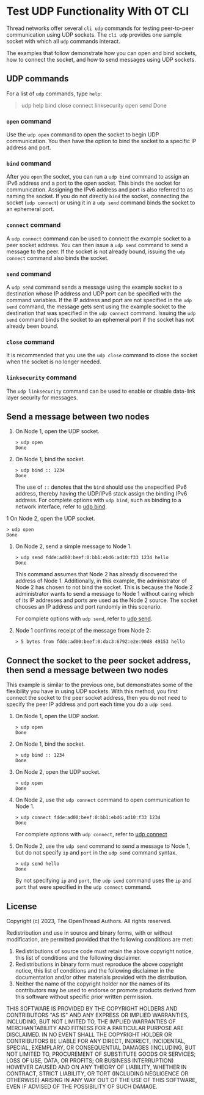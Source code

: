 # Test UDP Functionality With OT CLI

Thread networks offer several `cli udp` commands for testing peer-to-peer communication
using UDP sockets. The `cli udp` provides one sample socket with which all `udp`
commands interact.

The examples that follow demonstrate how you can open and bind sockets, how to
connect the socket, and how to send messages using UDP sockets.

## UDP commands

For a list of `udp` commands, type `help`:

> udp help
bind
close
connect
linksecurity
open
send
Done

### `open` command

Use the `udp open` command to open the socket to begin UDP communication.
You then have the option to bind the socket to a specific IP address and port.

### `bind` command

After you `open` the socket, you can run a `udp bind` command to assign an IPv6 address
and a port to the open socket. This binds the socket for communication. Assigning the
IPv6 address and port is also referred to as naming the socket. If you do not directly
`bind` the socket, connecting the socket (`udp connect`) or using it in
a `udp send` command binds the socket to an ephemeral port.

### `connect` command

A `udp connect` command can be used to connect the example socket to a peer socket address.
You can then issue a `udp send` command to send a message to the peer. If the socket
is not already bound, issuing the `udp connect` command also binds the socket. 

### `send` command

A `udp send` command sends a message using the example socket to a destination
whose IP address and UDP port can be specified with the command variables.
If the IP address and port are not specified in the
`udp send` command, the message gets sent using the example socket
to the destination that was specified in the `udp connect` command.
Issuing the `udp send` command binds the socket to an ephemeral port
if the socket has not already been bound.

### `close` command

It is recommended that you use the `udp close` command to close the socket when
the socket is no longer needed.

### `linksecurity` command

The `udp linksecurity` command can be used to enable or disable data-link layer security for messages. 

## Send a message between two nodes

1. On Node 1, open the UDP socket.

   ```
   > udp open
   Done
   ```

1. On Node 1, bind the socket.
   
   ```
   > udp bind :: 1234
   Done
   ```

   The use of `::` denotes that the `bind` should use the unspecified IPv6 address,
   thereby having the UDP/IPv6 stack assign the binding IPv6 address. For complete
   options with `udp bind`, such as binding to a network interface, 
   refer to [udp bind](https://openthread.io/reference/cli/commands#udp_bind).

1  On Node 2, open the UDP socket.

   ```
   > udp open
   Done
   ```

1. On Node 2, send a simple message to Node 1. 

   ```
   > udp send fdde:ad00:beef:0:bb1:ebd6:ad10:f33 1234 hello
   Done
   ```

   This command assumes that Node 2 has already discovered the address of Node 1.
   Additionally, in this example, the administrator of Node 2 has chosen to not
   bind the socket. This is because the Node 2 administrator wants to send
   a message to Node 1 without caring which of its IP addresses and ports are used
   as the Node 2 source. The socket chooses an IP address and port randomly in this scenario.

   For complete options with `udp send`, refer to
   [udp send](https://openthread.io/reference/cli/commands#udp_send).

1. Node 1 confirms receipt of the message from Node 2:

   ```
   > 5 bytes from fdde:ad00:beef:0:dac3:6792:e2e:90d8 49153 hello
   ```

## Connect the socket to the peer socket address, then send a message between two nodes

This example is similar to the previous one, but demonstrates some of the flexibility
you have in using UDP sockets. With this method, you first connect the socket to the
peer socket address, then you do not need to specify the peer IP address and port
each time you do a `udp send`.

1. On Node 1, open the UDP socket.

   ```
   > udp open
   Done
   ```

1. On Node 1, bind the socket.

   ```
   > udp bind :: 1234
   Done
   ```

1. On Node 2, open the UDP socket.

   ```
   > udp open
   Done
   ```

1. On Node 2, use the `udp connect` command to open communication to Node 1.

   ```
   > udp connect fdde:ad00:beef:0:bb1:ebd6:ad10:f33 1234
   Done
   ```

   For complete options with `udp connect`, refer to
   [udp connect](https://openthread.io/reference/cli/commands#udp_connect)

1. On Node 2, use the `udp send` command to send a message to Node 1, but do not
   specify `ip` and `port` in the `udp send` command syntax.

   ```
   > udp send hello
   Done
   ```

   By not specifying `ip` and `port`, the `udp send` command uses the `ip` and `port`
   that were specified in the `udp connect` command. 

## License

Copyright (c) 2023, The OpenThread Authors.
All rights reserved.

Redistribution and use in source and binary forms, with or without
modification, are permitted provided that the following conditions are met:
1. Redistributions of source code must retain the above copyright
   notice, this list of conditions and the following disclaimer.
2. Redistributions in binary form must reproduce the above copyright
   notice, this list of conditions and the following disclaimer in the
   documentation and/or other materials provided with the distribution.
3. Neither the name of the copyright holder nor the
   names of its contributors may be used to endorse or promote products
   derived from this software without specific prior written permission.

THIS SOFTWARE IS PROVIDED BY THE COPYRIGHT HOLDERS AND CONTRIBUTORS "AS IS"
AND ANY EXPRESS OR IMPLIED WARRANTIES, INCLUDING, BUT NOT LIMITED TO, THE
IMPLIED WARRANTIES OF MERCHANTABILITY AND FITNESS FOR A PARTICULAR PURPOSE
ARE DISCLAIMED. IN NO EVENT SHALL THE COPYRIGHT HOLDER OR CONTRIBUTORS BE
LIABLE FOR ANY DIRECT, INDIRECT, INCIDENTAL, SPECIAL, EXEMPLARY, OR
CONSEQUENTIAL DAMAGES (INCLUDING, BUT NOT LIMITED TO, PROCUREMENT OF
SUBSTITUTE GOODS OR SERVICES; LOSS OF USE, DATA, OR PROFITS; OR BUSINESS
INTERRUPTION) HOWEVER CAUSED AND ON ANY THEORY OF LIABILITY, WHETHER IN
CONTRACT, STRICT LIABILITY, OR TORT (INCLUDING NEGLIGENCE OR OTHERWISE)
ARISING IN ANY WAY OUT OF THE USE OF THIS SOFTWARE, EVEN IF ADVISED OF THE
POSSIBILITY OF SUCH DAMAGE.    
